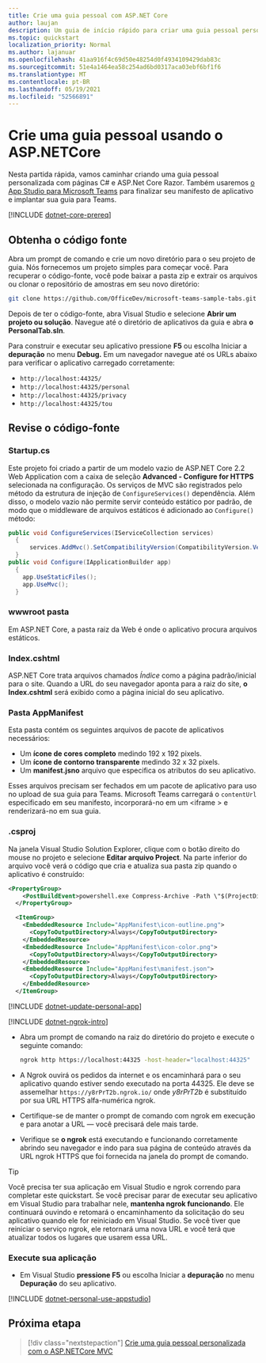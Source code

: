 ```yaml
---
title: Crie uma guia pessoal com ASP.NET Core
author: laujan
description: Um guia de início rápido para criar uma guia pessoal personalizada com ASP.NET Core.
ms.topic: quickstart
localization_priority: Normal
ms.author: lajanuar
ms.openlocfilehash: 41aa916f4c69d50e48254d0f4934109429dab83c
ms.sourcegitcommit: 51e4a1464ea58c254ad6bd0317aca03ebf6bf1f6
ms.translationtype: MT
ms.contentlocale: pt-BR
ms.lasthandoff: 05/19/2021
ms.locfileid: "52566891"
---
```

# <a name="create-a-personal-tab-using-aspnetcore"></a>Crie uma guia pessoal usando o ASP.NETCore

Nesta partida rápida, vamos caminhar criando uma guia pessoal personalizada com páginas C# e ASP.Net Core Razor. Também usaremos [o App Studio para Microsoft Teams](~/concepts/build-and-test/app-studio-overview.md) para finalizar seu manifesto de aplicativo e implantar sua guia para Teams.

[!INCLUDE [dotnet-core-prereq](~/includes/tabs/dotnet-core-prereq.md)]

## <a name="get-the-source-code"></a>Obtenha o código fonte

Abra um prompt de comando e crie um novo diretório para o seu projeto de guia. Nós fornecemos um projeto simples para começar você. Para recuperar o código-fonte, você pode baixar a pasta zip e extrair os arquivos ou clonar o repositório de amostras em seu novo diretório:

```bash
git clone https://github.com/OfficeDev/microsoft-teams-sample-tabs.git
```

Depois de ter o código-fonte, abra Visual Studio e selecione **Abrir um projeto ou solução**. Navegue até o diretório de aplicativos da guia e abra **o PersonalTab.sln**.

Para construir e executar seu aplicativo pressione **F5** ou escolha Iniciar a **depuração** no menu **Debug.** Em um navegador navegue até os URLs abaixo para verificar o aplicativo carregado corretamente:

- `http://localhost:44325/`
- `http://localhost:44325/personal`
- `http://localhost:44325/privacy`
- `http://localhost:44325/tou`

## <a name="review-the-source-code"></a>Revise o código-fonte

### <a name="startupcs"></a>Startup.cs

Este projeto foi criado a partir de um modelo vazio de ASP.NET Core 2.2 Web Application com a caixa de seleção **Advanced - Configure for HTTPS** selecionada na configuração. Os serviços de MVC são registrados pelo método da estrutura de injeção de `ConfigureServices()` dependência. Além disso, o modelo vazio não permite servir conteúdo estático por padrão, de modo que o middleware de arquivos estáticos é adicionado ao `Configure()` método:

```csharp
public void ConfigureServices(IServiceCollection services)
  {
      services.AddMvc().SetCompatibilityVersion(CompatibilityVersion.Version_2_2);
  }
public void Configure(IApplicationBuilder app)
  {
    app.UseStaticFiles();
    app.UseMvc();
  }
```

### <a name="wwwroot-folder"></a>wwwroot pasta

Em ASP.NET Core, a pasta raiz da Web é onde o aplicativo procura arquivos estáticos.

### <a name="indexcshtml"></a>Index.cshtml

ASP.NET Core trata arquivos chamados *Índice* como a página padrão/inicial para o site. Quando a URL do seu navegador aponta para a raiz do site, **o Index.cshtml** será exibido como a página inicial do seu aplicativo.

### <a name="appmanifest-folder"></a>Pasta AppManifest

Esta pasta contém os seguintes arquivos de pacote de aplicativos necessários:

- Um **ícone de cores completo** medindo 192 x 192 pixels.
- Um **ícone de contorno transparente** medindo 32 x 32 pixels.
- Um **manifest.jsno** arquivo que especifica os atributos do seu aplicativo.

Esses arquivos precisam ser fechados em um pacote de aplicativo para uso no upload de sua guia para Teams. Microsoft Teams carregará o `contentUrl` especificado em seu manifesto, incorporará-no em um <iframe \> e renderizará-no em sua guia.

### <a name="csproj"></a>.csproj

Na janela Visual Studio Solution Explorer, clique com o botão direito do mouse no projeto e selecione **Editar arquivo Project**. Na parte inferior do arquivo você verá o código que cria e atualiza sua pasta zip quando o aplicativo é construído:

```xml
<PropertyGroup>
    <PostBuildEvent>powershell.exe Compress-Archive -Path \"$(ProjectDir)AppManifest\*\" -DestinationPath \"$(TargetDir)tab.zip\" -Force</PostBuildEvent>
  </PropertyGroup>

  <ItemGroup>
    <EmbeddedResource Include="AppManifest\icon-outline.png">
      <CopyToOutputDirectory>Always</CopyToOutputDirectory>
    </EmbeddedResource>
    <EmbeddedResource Include="AppManifest\icon-color.png">
      <CopyToOutputDirectory>Always</CopyToOutputDirectory>
    </EmbeddedResource>
    <EmbeddedResource Include="AppManifest\manifest.json">
      <CopyToOutputDirectory>Always</CopyToOutputDirectory>
    </EmbeddedResource>
  </ItemGroup>
```

[!INCLUDE  [dotnet-update-personal-app](~/includes/tabs/dotnet-update-personal-app.md)]

[!INCLUDE [dotnet-ngrok-intro](~/includes/tabs/dotnet-ngrok-intro.md)]

- Abra um prompt de comando na raiz do diretório do projeto e execute o seguinte comando:

    ```bash
    ngrok http https://localhost:44325 -host-header="localhost:44325"
    ```

- A Ngrok ouvirá os pedidos da internet e os encaminhará para o seu aplicativo quando estiver sendo executado na porta 44325.  Ele deve se assemelhar `https://y8rPrT2b.ngrok.io/` onde *y8rPrT2b* é substituído por sua URL HTTPS alfa-numérica ngrok.

- Certifique-se de manter o prompt de comando com ngrok em execução e para anotar a URL — você precisará dele mais tarde.

- Verifique se **o ngrok** está executando e funcionando corretamente abrindo seu navegador e indo para sua página de conteúdo através da URL ngrok HTTPS que foi fornecida na janela do prompt de comando.

>[!TIP]
>Você precisa ter sua aplicação em Visual Studio e ngrok correndo para completar este quickstart. Se você precisar parar de executar seu aplicativo em Visual Studio para trabalhar nele, **mantenha ngrok funcionando**. Ele continuará ouvindo e retomará o encaminhamento da solicitação do seu aplicativo quando ele for reiniciado em Visual Studio. Se você tiver que reiniciar o serviço ngrok, ele retornará uma nova URL e você terá que atualizar todos os lugares que usarem essa URL.

### <a name="run-your-application"></a>Execute sua aplicação

- Em Visual Studio **pressione F5** ou escolha Iniciar a **depuração** no menu **Depuração** do seu aplicativo.

[!INCLUDE [dotnet-personal-use-appstudio](~/includes/tabs/dotnet-personal-use-appstudio.md)]

## <a name="next-step"></a>Próxima etapa

> [!div class="nextstepaction"]
> [Crie uma guia pessoal personalizada com o ASP.NETCore MVC](~/tabs/quickstarts/create-personal-tab-dotnet-core-mvc.md)
